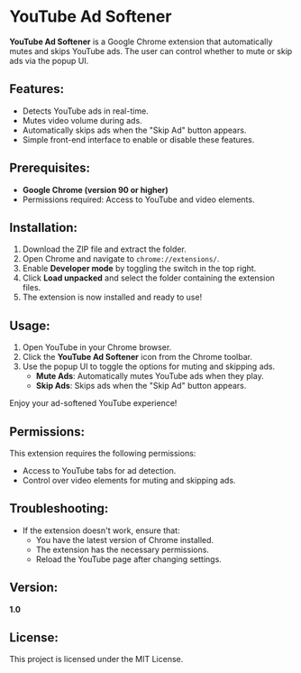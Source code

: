 # YouTube Ad Softener

**YouTube Ad Softener** is a Google Chrome extension that automatically mutes and skips YouTube ads. The user can control whether to mute or skip ads via the popup UI.

## Features:
- Detects YouTube ads in real-time.
- Mutes video volume during ads.
- Automatically skips ads when the "Skip Ad" button appears.
- Simple front-end interface to enable or disable these features.

## Prerequisites:
- **Google Chrome (version 90 or higher)**
- Permissions required: Access to YouTube and video elements.

## Installation:
1. Download the ZIP file and extract the folder.
2. Open Chrome and navigate to `chrome://extensions/`.
3. Enable **Developer mode** by toggling the switch in the top right.
4. Click **Load unpacked** and select the folder containing the extension files.
5. The extension is now installed and ready to use!

## Usage:
1. Open YouTube in your Chrome browser.
2. Click the **YouTube Ad Softener** icon from the Chrome toolbar.
3. Use the popup UI to toggle the options for muting and skipping ads.
    - **Mute Ads**: Automatically mutes YouTube ads when they play.
    - **Skip Ads**: Skips ads when the "Skip Ad" button appears.

Enjoy your ad-softened YouTube experience!

## Permissions:
This extension requires the following permissions:
- Access to YouTube tabs for ad detection.
- Control over video elements for muting and skipping ads.

## Troubleshooting:
- If the extension doesn't work, ensure that:
  - You have the latest version of Chrome installed.
  - The extension has the necessary permissions.
  - Reload the YouTube page after changing settings.

## Version:
**1.0**

## License:
This project is licensed under the MIT License.

